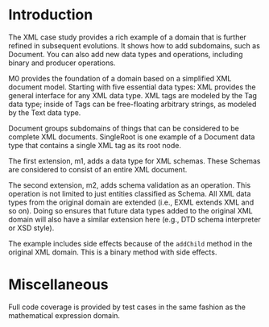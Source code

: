# Introduction

The XML case study provides a rich example of a domain that is further refined in 
subsequent evolutions. It shows how to add subdomains, such as Document. You can
also add new data types and operations, including binary and producer operations.

M0 provides the foundation of a domain based on a simplified XML document model. 
Starting with five essential data types: XML provides the general interface for
any XML data type. XML tags are modeled by the Tag data type; inside of Tags
can be free-floating arbitrary strings, as modeled by the Text data type.

Document groups subdomains of things that can be considered to be complete XML
documents. SingleRoot is one example of a Document data type that contains a single
XML tag as its root node.

The first extension, m1, adds a data type for XML schemas. These Schemas are 
considered to consist of an entire XML document. 

The second extension, m2, adds schema validation as an operation. This operation 
is not limited to just entities classified as Schema. All XML data types from
the original domain are extended (i.e., EXML extends XML and so on). Doing so
ensures that future data types added to the original XML domain will also have 
a similar extension here (e.g., DTD schema interpreter or XSD style).

The example includes side effects because of the `addChild` method in the original
XML domain. This is a binary method with side effects.

# Miscellaneous

Full code coverage is provided by test cases in the same fashion as the mathematical
expression domain.
